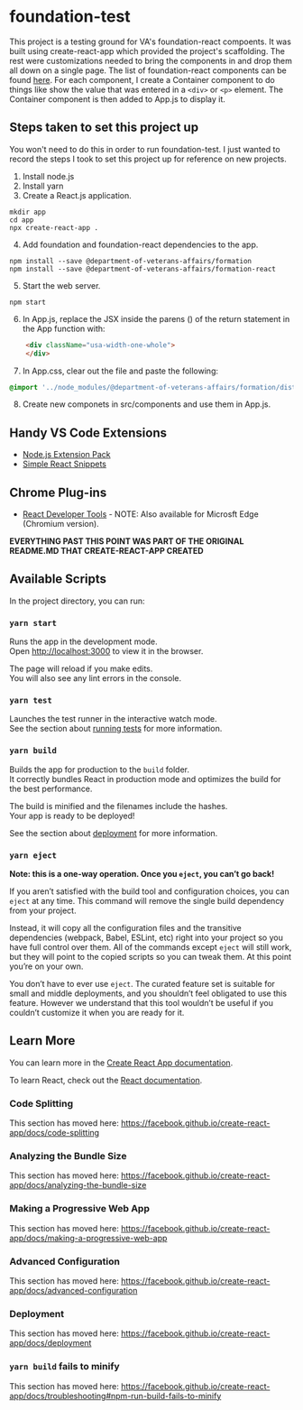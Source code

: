 # foundation-test

This project is a testing ground for VA's foundation-react compoents.  It was built using create-react-app which provided
the project's scaffolding. The rest were customizations needed to bring the components in and drop them all down on a
single page. The list of foundation-react components can be found [here](https://department-of-veterans-affairs.github.io/veteran-facing-services-tools/visual-design). For each component, I create a Container component to do things like show the value that was entered in a ```<div>``` or ```<p>``` element. The Container component is then added to App.js to display it.

## Steps taken to set this project up

You won't need to do this in order to run foundation-test.  I just wanted to record the steps I took to set this project up
for reference on new projects.

1. Install node.js
2. Install yarn
3. Create a React.js application.
```
mkdir app
cd app
npx create-react-app .
```
4. Add foundation and foundation-react dependencies to the app.
```
npm install --save @department-of-veterans-affairs/formation
npm install --save @department-of-veterans-affairs/formation-react
```
5. Start the web server.
```
npm start
```
6. In App.js, replace the JSX inside the parens () of the return statement in the App function with:
```html
    <div className="usa-width-one-whole">
    </div>
```
7. In App.css, clear out the file and paste the following:
```css
@import '../node_modules/@department-of-veterans-affairs/formation/dist/formation.min.css';
```
8. Create new componets in src/components and use them in App.js.

## Handy VS Code Extensions

* [Node.js Extension Pack](https://marketplace.visualstudio.com/items?itemName=waderyan.nodejs-extension-pack)
* [Simple React Snippets](https://marketplace.visualstudio.com/items?itemName=burkeholland.simple-react-snippets)

## Chrome Plug-ins

* [React Developer Tools](https://chrome.google.com/webstore/detail/react-developer-tools/fmkadmapgofadopljbjfkapdkoienihi?hl=en) - NOTE: Also available for Microsft Edge (Chromium version).

**EVERYTHING PAST THIS POINT WAS PART OF THE ORIGINAL README.MD THAT CREATE-REACT-APP CREATED**

## Available Scripts

In the project directory, you can run:

### `yarn start`

Runs the app in the development mode.<br />
Open [http://localhost:3000](http://localhost:3000) to view it in the browser.

The page will reload if you make edits.<br />
You will also see any lint errors in the console.

### `yarn test`

Launches the test runner in the interactive watch mode.<br />
See the section about [running tests](https://facebook.github.io/create-react-app/docs/running-tests) for more information.

### `yarn build`

Builds the app for production to the `build` folder.<br />
It correctly bundles React in production mode and optimizes the build for the best performance.

The build is minified and the filenames include the hashes.<br />
Your app is ready to be deployed!

See the section about [deployment](https://facebook.github.io/create-react-app/docs/deployment) for more information.

### `yarn eject`

**Note: this is a one-way operation. Once you `eject`, you can’t go back!**

If you aren’t satisfied with the build tool and configuration choices, you can `eject` at any time. This command will remove the single build dependency from your project.

Instead, it will copy all the configuration files and the transitive dependencies (webpack, Babel, ESLint, etc) right into your project so you have full control over them. All of the commands except `eject` will still work, but they will point to the copied scripts so you can tweak them. At this point you’re on your own.

You don’t have to ever use `eject`. The curated feature set is suitable for small and middle deployments, and you shouldn’t feel obligated to use this feature. However we understand that this tool wouldn’t be useful if you couldn’t customize it when you are ready for it.

## Learn More

You can learn more in the [Create React App documentation](https://facebook.github.io/create-react-app/docs/getting-started).

To learn React, check out the [React documentation](https://reactjs.org/).

### Code Splitting

This section has moved here: https://facebook.github.io/create-react-app/docs/code-splitting

### Analyzing the Bundle Size

This section has moved here: https://facebook.github.io/create-react-app/docs/analyzing-the-bundle-size

### Making a Progressive Web App

This section has moved here: https://facebook.github.io/create-react-app/docs/making-a-progressive-web-app

### Advanced Configuration

This section has moved here: https://facebook.github.io/create-react-app/docs/advanced-configuration

### Deployment

This section has moved here: https://facebook.github.io/create-react-app/docs/deployment

### `yarn build` fails to minify

This section has moved here: https://facebook.github.io/create-react-app/docs/troubleshooting#npm-run-build-fails-to-minify
